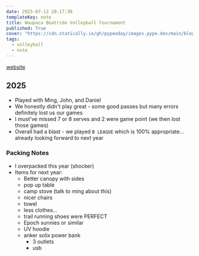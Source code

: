 ```yaml
---
date: 2025-07-12 20:17:30
templateKey: note
title: Waupaca Boatride Volleyball Tournament
published: True
cover: "https://cdn.statically.io/gh/pypeaday/images.pype.dev/main/blog-media/20250713013422_f91275b8.png"
tags:
  - volleyball
  - note
---
```


[website](https://www.waupacaboatride.com/)

## 2025

- Played with Ming, John, and Daniel
- We honestly didn't play great - some good passes but many errors definitely lost us our games
- I must've missed 7 or 8 serves and 2 were game point (we then lost those games)
- Overall had a blast - we played `B LEAGUE` which is 100% appropriate... already looking forward to next year

### Packing Notes

- I overpacked this year (shocker)
- Items for next year:
  - Better canopy with sides
  - pop up table
  - camp stove (talk to ming about this)
  - nicer chairs
  - towel
  - less clothes...
  - trail running shoes were PERFECT
  - Epoch sunnies or similar
  - UV hoodie
  - anker solix power bank
    - 3 outlets
    - usb
